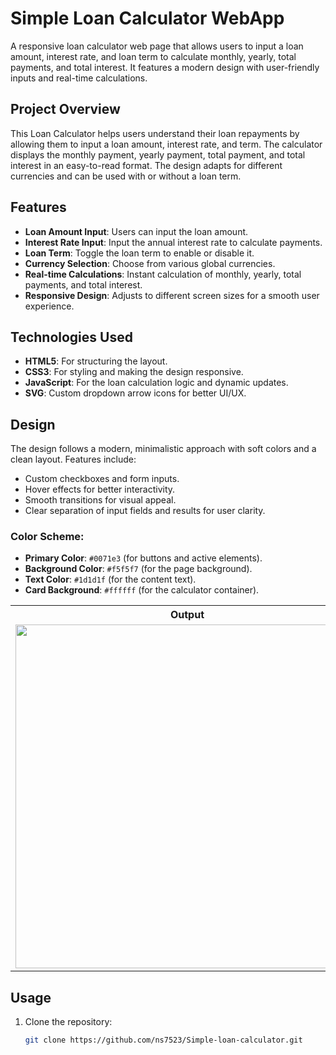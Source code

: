 # Simple Loan Calculator WebApp
A responsive loan calculator web page that allows users to input a loan amount, interest rate, and loan term to calculate monthly, yearly, total payments, and total interest. It features a modern design with user-friendly inputs and real-time calculations.


## Project Overview

This Loan Calculator helps users understand their loan repayments by allowing them to input a loan amount, interest rate, and term. The calculator displays the monthly payment, yearly payment, total payment, and total interest in an easy-to-read format. The design adapts for different currencies and can be used with or without a loan term.

## Features

- **Loan Amount Input**: Users can input the loan amount.
- **Interest Rate Input**: Input the annual interest rate to calculate payments.
- **Loan Term**: Toggle the loan term to enable or disable it.
- **Currency Selection**: Choose from various global currencies.
- **Real-time Calculations**: Instant calculation of monthly, yearly, total payments, and total interest.
- **Responsive Design**: Adjusts to different screen sizes for a smooth user experience.

## Technologies Used

- **HTML5**: For structuring the layout.
- **CSS3**: For styling and making the design responsive.
- **JavaScript**: For the loan calculation logic and dynamic updates.
- **SVG**: Custom dropdown arrow icons for better UI/UX.

## Design

The design follows a modern, minimalistic approach with soft colors and a clean layout. Features include:
- Custom checkboxes and form inputs.
- Hover effects for better interactivity.
- Smooth transitions for visual appeal.
- Clear separation of input fields and results for user clarity.

### Color Scheme:
- **Primary Color**: `#0071e3` (for buttons and active elements).
- **Background Color**: `#f5f5f7` (for the page background).
- **Text Color**: `#1d1d1f` (for the content text).
- **Card Background**: `#ffffff` (for the calculator container).

<table>
<tr>
   <th>Output</th>
</tr>
<tr>
   <td><img src="https://github.com/user-attachments/assets/1435334b-0fd8-4cf1-9c6e-018387e60e60" height=550px ></td>
</tr>
</table>

## Usage

1. Clone the repository:
   ```bash
   git clone https://github.com/ns7523/Simple-loan-calculator.git

